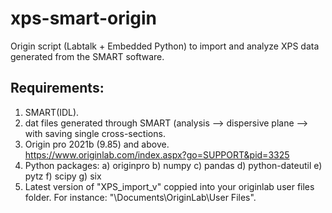 # xps-smart-origin
Origin script (Labtalk + Embedded Python) to import and analyze XPS data generated from the SMART software.

## Requirements:
1) SMART(IDL).
2) dat files generated through SMART (analysis --> dispersive plane --> with saving single cross-sections.
3) Origin pro 2021b (9.85) and above. https://www.originlab.com/index.aspx?go=SUPPORT&pid=3325
4) Python packages:
  a) originpro 
  b) numpy
  c) pandas
  d) python-dateutil
  e) pytz
  f) scipy
  g) six
5) Latest version of "XPS_import_v" coppied into your originlab user files folder. For instance: "\Documents\OriginLab\User Files". 

